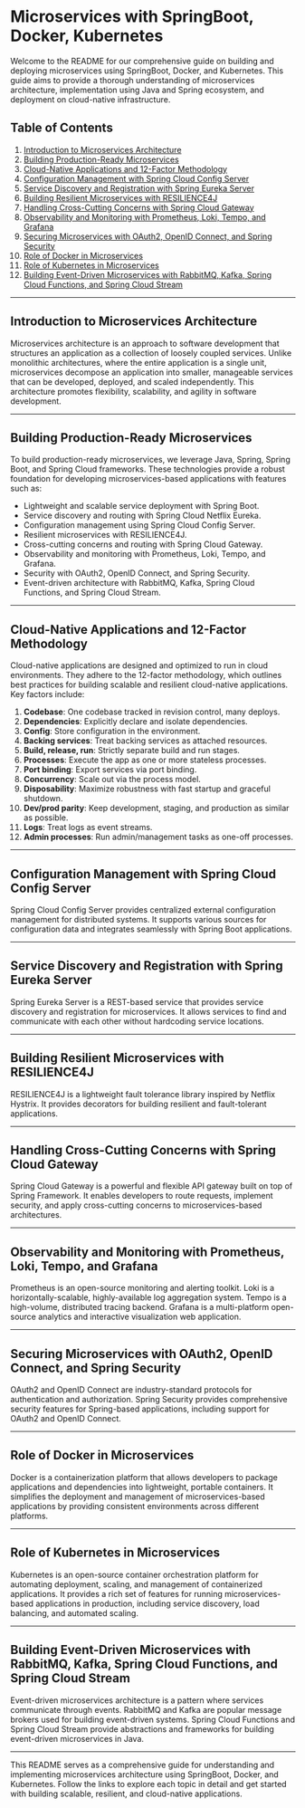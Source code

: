 # Microservices with SpringBoot, Docker, Kubernetes

Welcome to the README for our comprehensive guide on building and deploying microservices using SpringBoot, Docker, and Kubernetes. This guide aims to provide a thorough understanding of microservices architecture, implementation using Java and Spring ecosystem, and deployment on cloud-native infrastructure.

## Table of Contents

1. [Introduction to Microservices Architecture](#introduction-to-microservices-architecture)
2. [Building Production-Ready Microservices](#building-production-ready-microservices)
3. [Cloud-Native Applications and 12-Factor Methodology](#cloud-native-applications-and-12-factor-methodology)
4. [Configuration Management with Spring Cloud Config Server](#configuration-management-with-spring-cloud-config-server)
5. [Service Discovery and Registration with Spring Eureka Server](#service-discovery-and-registration-with-spring-eureka-server)
6. [Building Resilient Microservices with RESILIENCE4J](#building-resilient-microservices-with-resilience4j)
7. [Handling Cross-Cutting Concerns with Spring Cloud Gateway](#handling-cross-cutting-concerns-with-spring-cloud-gateway)
8. [Observability and Monitoring with Prometheus, Loki, Tempo, and Grafana](#observability-and-monitoring-with-prometheus-loki-tempo-and-grafana)
9. [Securing Microservices with OAuth2, OpenID Connect, and Spring Security](#securing-microservices-with-oauth2-openid-connect-and-spring-security)
10. [Role of Docker in Microservices](#role-of-docker-in-microservices)
11. [Role of Kubernetes in Microservices](#role-of-kubernetes-in-microservices)
12. [Building Event-Driven Microservices with RabbitMQ, Kafka, Spring Cloud Functions, and Spring Cloud Stream](#building-event-driven-microservices-with-rabbitmq-kafka-spring-cloud-functions-and-spring-cloud-stream)

---

## Introduction to Microservices Architecture

Microservices architecture is an approach to software development that structures an application as a collection of loosely coupled services. Unlike monolithic architectures, where the entire application is a single unit, microservices decompose an application into smaller, manageable services that can be developed, deployed, and scaled independently. This architecture promotes flexibility, scalability, and agility in software development.

---

## Building Production-Ready Microservices

To build production-ready microservices, we leverage Java, Spring, Spring Boot, and Spring Cloud frameworks. These technologies provide a robust foundation for developing microservices-based applications with features such as:

- Lightweight and scalable service deployment with Spring Boot.
- Service discovery and routing with Spring Cloud Netflix Eureka.
- Configuration management using Spring Cloud Config Server.
- Resilient microservices with RESILIENCE4J.
- Cross-cutting concerns and routing with Spring Cloud Gateway.
- Observability and monitoring with Prometheus, Loki, Tempo, and Grafana.
- Security with OAuth2, OpenID Connect, and Spring Security.
- Event-driven architecture with RabbitMQ, Kafka, Spring Cloud Functions, and Spring Cloud Stream.

---

## Cloud-Native Applications and 12-Factor Methodology

Cloud-native applications are designed and optimized to run in cloud environments. They adhere to the 12-factor methodology, which outlines best practices for building scalable and resilient cloud-native applications. Key factors include:

1. **Codebase**: One codebase tracked in revision control, many deploys.
2. **Dependencies**: Explicitly declare and isolate dependencies.
3. **Config**: Store configuration in the environment.
4. **Backing services**: Treat backing services as attached resources.
5. **Build, release, run**: Strictly separate build and run stages.
6. **Processes**: Execute the app as one or more stateless processes.
7. **Port binding**: Export services via port binding.
8. **Concurrency**: Scale out via the process model.
9. **Disposability**: Maximize robustness with fast startup and graceful shutdown.
10. **Dev/prod parity**: Keep development, staging, and production as similar as possible.
11. **Logs**: Treat logs as event streams.
12. **Admin processes**: Run admin/management tasks as one-off processes.

---

## Configuration Management with Spring Cloud Config Server

Spring Cloud Config Server provides centralized external configuration management for distributed systems. It supports various sources for configuration data and integrates seamlessly with Spring Boot applications.

---

## Service Discovery and Registration with Spring Eureka Server

Spring Eureka Server is a REST-based service that provides service discovery and registration for microservices. It allows services to find and communicate with each other without hardcoding service locations.

---

## Building Resilient Microservices with RESILIENCE4J

RESILIENCE4J is a lightweight fault tolerance library inspired by Netflix Hystrix. It provides decorators for building resilient and fault-tolerant applications.

---

## Handling Cross-Cutting Concerns with Spring Cloud Gateway

Spring Cloud Gateway is a powerful and flexible API gateway built on top of Spring Framework. It enables developers to route requests, implement security, and apply cross-cutting concerns to microservices-based architectures.

---

## Observability and Monitoring with Prometheus, Loki, Tempo, and Grafana

Prometheus is an open-source monitoring and alerting toolkit. Loki is a horizontally-scalable, highly-available log aggregation system. Tempo is a high-volume, distributed tracing backend. Grafana is a multi-platform open-source analytics and interactive visualization web application.

---

## Securing Microservices with OAuth2, OpenID Connect, and Spring Security

OAuth2 and OpenID Connect are industry-standard protocols for authentication and authorization. Spring Security provides comprehensive security features for Spring-based applications, including support for OAuth2 and OpenID Connect.

---

## Role of Docker in Microservices

Docker is a containerization platform that allows developers to package applications and dependencies into lightweight, portable containers. It simplifies the deployment and management of microservices-based applications by providing consistent environments across different platforms.

---

## Role of Kubernetes in Microservices

Kubernetes is an open-source container orchestration platform for automating deployment, scaling, and management of containerized applications. It provides a rich set of features for running microservices-based applications in production, including service discovery, load balancing, and automated scaling.

---

## Building Event-Driven Microservices with RabbitMQ, Kafka, Spring Cloud Functions, and Spring Cloud Stream

Event-driven microservices architecture is a pattern where services communicate through events. RabbitMQ and Kafka are popular message brokers used for building event-driven systems. Spring Cloud Functions and Spring Cloud Stream provide abstractions and frameworks for building event-driven microservices in Java.

---

This README serves as a comprehensive guide for understanding and implementing microservices architecture using SpringBoot, Docker, and Kubernetes. Follow the links to explore each topic in detail and get started with building scalable, resilient, and cloud-native applications.
